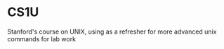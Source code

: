 # CS1U
Stanford's course on UNIX, using as a refresher for more advanced unix commands for lab work
